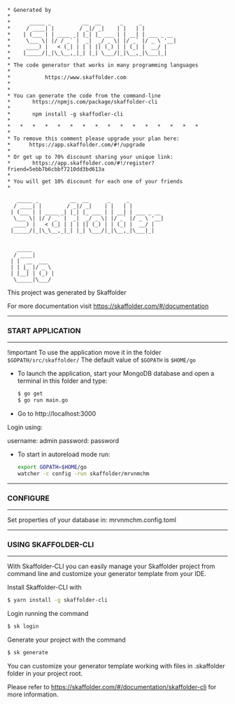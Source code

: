 ``` 
* Generated by
* 
*      _____ _          __  __      _     _
*     / ____| |        / _|/ _|    | |   | |
*    | (___ | | ____ _| |_| |_ ___ | | __| | ___ _ __
*     \___ \| |/ / _` |  _|  _/ _ \| |/ _` |/ _ \ '__|
*     ____) |   < (_| | | | || (_) | | (_| |  __/ |
*    |_____/|_|\_\__,_|_| |_| \___/|_|\__,_|\___|_|
*
* The code generator that works in many programming languages
*
*			https://www.skaffolder.com
*
*
* You can generate the code from the command-line
*       https://npmjs.com/package/skaffolder-cli
*
*       npm install -g skaffodler-cli
*
*   *   *   *   *   *   *   *   *   *   *   *   *   *   *   *
*
* To remove this comment please upgrade your plan here: 
*      https://app.skaffolder.com/#!/upgrade
*
* Or get up to 70% discount sharing your unique link:
*       https://app.skaffolder.com/#!/register?friend=5ebb7b6cbbf7210dd3bd613a
*
* You will get 10% discount for each one of your friends
* 
```

```
   _____ _          __  __      _     _           
  / ____| |        / _|/ _|    | |   | |          
 | (___ | | ____ _| |_| |_ ___ | | __| | ___ _ __ 
  \___ \| |/ / _` |  _|  _/ _ \| |/ _` |/ _ \ '__|
  ____) |   < (_| | | | || (_) | | (_| |  __/ |   
 |_____/|_|\_\__,_|_| |_| \___/|_|\__,_|\___|_| 


   _____       
  / ____|      
 | |  __  ___  
 | | |_ |/ _ \ 
 | |__| | (_) |
  \_____|\___/ 
```
                                       

This project was generated by Skaffolder

For more documentation visit https://skaffolder.com/#/documentation


--------------
### START APPLICATION
--------------

!important
To use the application move it in the folder `$GOPATH/src/skaffolder/`
The default value of `$GOPATH` is `$HOME/go`


* To launch the application, start your MongoDB database and open a terminal in this folder and type:
  ``` bash
  $ go get
  $ go run main.go
  ```
* Go to http://localhost:3000

Login using:

username:   admin
password:   password

* To start in autoreload mode run:
  ``` bash
  export GOPATH=$HOME/go
  watcher -c config -run skaffolder/mrvnmchm
  ```

--------------
### CONFIGURE
--------------

Set properties of your database in: mrvnmchm.config.toml

--------------
### USING SKAFFOLDER-CLI
--------------

With Skaffolder-CLI you can easily manage your Skaffolder project from command line and customize your generator template from your IDE.

Install Skaffolder-CLI with
``` bash
$ yarn install -g skaffolder-cli
```

Login running the command
``` bash
$ sk login
```

Generate your project with the command
``` bash
$ sk generate
```

You can customize your generator template working with files in .skaffolder folder in your project root.

Please refer to https://skaffolder.com/#/documentation/skaffolder-cli for more information.

